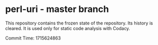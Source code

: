 # perl-uri - master branch

This repository contains the frozen state of the repository.
Its history is cleared. It is used only for static code
analysis with Codacy.

Commit Time: 1715624863